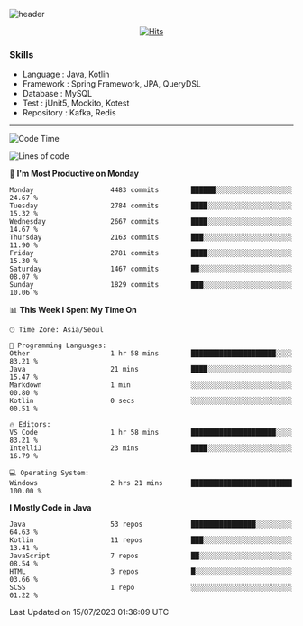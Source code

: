 <!-- Github Profile Readme로 프로필 꾸미기 : https://zzsza.github.io/development/2020/07/10/make-github-profile-readme/ -->

<!-- github theme -->
  <!-- 
    ![header](https://capsule-render.vercel.app/api?type=slice&color=e0f0e3&height=150&section=header&text=beasy&fontSize=45)
  -->
  ![header](https://capsule-render.vercel.app/api?type=soft&color=e0f0e3&height=150&section=header&text=Choi-YongSeok&fontSize=55&animation=twinkling)


<!-- hits count : https://hits.seeyoufarm.com/ -->
<div align=center>
    
  [![Hits](https://hits.seeyoufarm.com/api/count/incr/badge.svg?url=https%3A%2F%2Fgithub.com%2Fchoi-ys&count_bg=%2379C83D&title_bg=%23555555&icon=&icon_color=%23E7E7E7&title=hits&edge_flat=false)](https://hits.seeyoufarm.com)

</div>


<!-- Committed Top Lang -->
<div align=center>
</div>


### Skills
 - Language : Java, Kotlin
 - Framework : Spring Framework, JPA, QueryDSL
 - Database : MySQL
 - Test : jUnit5, Mockito, Kotest
 - Repository : Kafka, Redis

---

<!--START_SECTION:waka-->
![Code Time](http://img.shields.io/badge/Code%20Time-3%2C420%20hrs%2028%20mins-blue)

![Lines of code](https://img.shields.io/badge/From%20Hello%20World%20I%27ve%20Written-14.4%20million%20lines%20of%20code-blue)

📅 **I'm Most Productive on Monday** 

```text
Monday                   4483 commits        ██████░░░░░░░░░░░░░░░░░░░   24.67 % 
Tuesday                  2784 commits        ████░░░░░░░░░░░░░░░░░░░░░   15.32 % 
Wednesday                2667 commits        ████░░░░░░░░░░░░░░░░░░░░░   14.67 % 
Thursday                 2163 commits        ███░░░░░░░░░░░░░░░░░░░░░░   11.90 % 
Friday                   2781 commits        ████░░░░░░░░░░░░░░░░░░░░░   15.30 % 
Saturday                 1467 commits        ██░░░░░░░░░░░░░░░░░░░░░░░   08.07 % 
Sunday                   1829 commits        ███░░░░░░░░░░░░░░░░░░░░░░   10.06 % 
```


📊 **This Week I Spent My Time On** 

```text
🕑︎ Time Zone: Asia/Seoul

💬 Programming Languages: 
Other                    1 hr 58 mins        █████████████████████░░░░   83.21 % 
Java                     21 mins             ████░░░░░░░░░░░░░░░░░░░░░   15.47 % 
Markdown                 1 min               ░░░░░░░░░░░░░░░░░░░░░░░░░   00.80 % 
Kotlin                   0 secs              ░░░░░░░░░░░░░░░░░░░░░░░░░   00.51 % 

🔥 Editors: 
VS Code                  1 hr 58 mins        █████████████████████░░░░   83.21 % 
IntelliJ                 23 mins             ████░░░░░░░░░░░░░░░░░░░░░   16.79 % 

💻 Operating System: 
Windows                  2 hrs 21 mins       █████████████████████████   100.00 % 
```

**I Mostly Code in Java** 

```text
Java                     53 repos            ████████████████░░░░░░░░░   64.63 % 
Kotlin                   11 repos            ███░░░░░░░░░░░░░░░░░░░░░░   13.41 % 
JavaScript               7 repos             ██░░░░░░░░░░░░░░░░░░░░░░░   08.54 % 
HTML                     3 repos             █░░░░░░░░░░░░░░░░░░░░░░░░   03.66 % 
SCSS                     1 repo              ░░░░░░░░░░░░░░░░░░░░░░░░░   01.22 % 
```




 Last Updated on 15/07/2023 01:36:09 UTC
<!--END_SECTION:waka-->

<!-- 
![footer](https://capsule-render.vercel.app/api?section=footer&type=slice&color=e0f0e3)
-->


